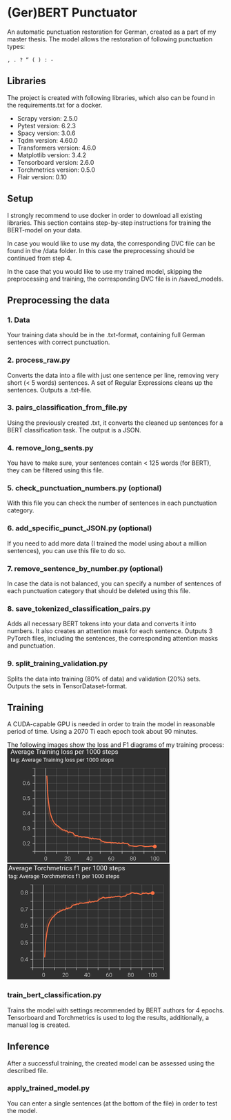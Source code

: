 # (Ger)BERT Punctuator
An automatic punctuation restoration for German, created as a part of my master thesis. The model allows the restoration of following punctuation types:

```
, . ? “ ( ) : -
```

## Libraries
The project is created with following libraries, which also can be found in the requirements.txt for a docker.

* Scrapy version: 2.5.0
* Pytest version: 6.2.3
* Spacy version: 3.0.6
* Tqdm version: 4.60.0
* Transformers version: 4.6.0
* Matplotlib version: 3.4.2
* Tensorboard version: 2.6.0
* Torchmetrics version: 0.5.0 
* Flair version: 0.10

## Setup
I strongly recommend to use docker in order to download all existing libraries. This section contains step-by-step instructions for training the BERT-model on your data.

In case you would like to use my data, the corresponding DVC file can be found in the /data folder. In this case the preprocessing should be continued from step 4.

In the case that you would like to use my trained model, skipping the preprocessing and training, the corresponding DVC file is in /saved_models.

## Preprocessing the data

### 1. Data
Your training data should be in the .txt-format, containing full German sentences with correct punctuation.

### 2. process_raw.py
Converts the data into a file with just one sentence per line, removing very short (< 5 words) sentences. A set of Regular Expressions cleans up the sentences. Outputs a .txt-file.

### 3. pairs_classification_from_file.py
Using the previously created .txt, it converts the cleaned up sentences for a BERT classification task. The output is a JSON.

### 4. remove_long_sents.py
You have to make sure, your sentences contain < 125 words (for BERT), they can be filtered using this file.

### 5. check_punctuation_numbers.py (optional)
With this file you can check the number of sentences in each punctuation category.

### 6. add_specific_punct_JSON.py (optional)
If you need to add more data (I trained the model using about a million sentences), you can use this file to do so.

### 7. remove_sentence_by_number.py (optional)
In case the data is not balanced, you can specify a number of sentences of each punctuation category that should be deleted using this file.

### 8. save_tokenized_classification_pairs.py
Adds all necessary BERT tokens into your data and converts it into numbers. It also creates an attention mask for each sentence. Outputs 3 PyTorch files, including the sentences, the corresponding attention masks and punctuation.

### 9. split_training_validation.py
Splits the data into training (80% of data) and validation (20%) sets. Outputs the sets in TensorDataset-format.

## Training
A CUDA-capable GPU is needed in order to train the model in reasonable period of time. Using a 2070 Ti each epoch took about 90 minutes.

The following images show the loss and F1 diagrams of my training process:
![Training loss](https://github.com/tiizy/gerbert-punctuator/blob/main/readme_images/train_loss.png)
![Training F1](https://github.com/tiizy/gerbert-punctuator/blob/main/readme_images/train_f1.png)

### train_bert_classification.py
Trains the model with settings recommended by BERT authors for 4 epochs. Tensorboard and Torchmetrics is used to log the results, additionally, a manual log is created.

## Inference
After a successful training, the created model can be assessed using the described file.

### apply_trained_model.py
You can enter a single sentences (at the bottom of the file) in order to test the model.

